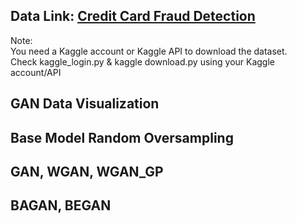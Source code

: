 ## Data Link: <a href="https://www.kaggle.com/mlg-ulb/creditcardfraud">Credit Card Fraud Detection</a>  
Note:   
You need a Kaggle account or Kaggle API to download the dataset.   
Check kaggle_login.py & kaggle download.py using your Kaggle account/API

## GAN Data Visualization  

## Base Model Random Oversampling  

## GAN, WGAN, WGAN_GP  

## BAGAN, BEGAN  
